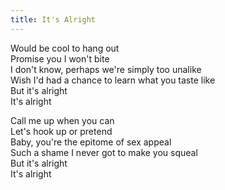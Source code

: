 ```yaml
---
title: It's Alright
---
```

Would be cool to hang out  
Promise you I won't bite  
I don't know, perhaps we're simply too unalike  
Wish I'd had a chance to learn what you taste like  
But it's alright  
It's alright  

Call me up when you can   
Let's hook up or pretend  
Baby, you're the epitome of sex appeal  
Such a shame I never got to make you squeal  
But it's alright  
It's alright